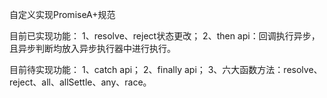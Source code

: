 自定义实现PromiseA+规范

目前已实现功能：
1、resolve、reject状态更改；
2、then api：回调执行异步，且异步判断均放入异步执行器中进行执行。

目前待实现功能：
1、catch api；
2、finally api；
3、六大函数方法：resolve、reject、all、allSettle、any、race。
